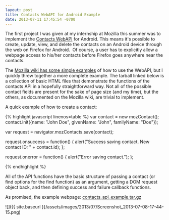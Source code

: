 ```yaml
---
layout: post
title: Contacts WebAPI for Android Example
date: 2013-07-11 17:45:54 -0700
---
```


The first project I was given at my internship at Mozilla this summer was to implement the <a href="https://wiki.mozilla.org/WebAPI/ContactsAPI">Contacts WebAPI</a> for Android. This means it's possible to create, update, view, and delete the contacts on an Android device through the web on Firefox for Android.  Of course, a user has to explicitly allow a webpage access to his/her contacts before Firefox goes anywhere near the contacts.

The <a href="https://wiki.mozilla.org/WebAPI/ContactsAPI#Out_of_scope">Mozilla wiki has some simple examples</a> of how to use the WebAPI, but I quickly threw together a more complete example. The tarball linked below is a collection of basic HTML files that demonstrate the functions of the contacts API in a hopefully straightforward way. Not all of the possible contact fields are present for the sake of page size (and my time), but the others, as documented on the Mozilla wiki, are trivial to implement.

<!--more-->
A quick example of how to create a contact:

{% highlight javascript linenos=table %}
var contact = new mozContact();
contact.init({name: "John Doe", givenName: "John", familyName: "Doe"});

var request = navigator.mozContacts.save(contact);

request.onsuccess = function() {
   alert("Success saving contact. New contact ID: " + contact.id);
};

request.onerror = function() {
   alert("Error saving contact.");
};

{% endhighlight %}

All of the API functions have the basic structure of passing a contact (or find options for the find function) as an argument, getting a DOM request object back, and then defining success and failure callback functions.

As promised, the example webpage: <a href="{{ site.baseurl }}/assets/demos/contacts_api_example.tar.gz">contacts_api_example.tar.gz</a>

![]({{ site.baseurl }}/assets/images/2013/07/Screenshot_2013-07-08-17-44-15.png)

